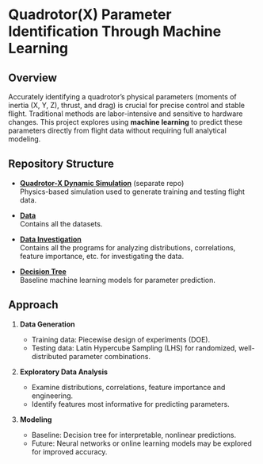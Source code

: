 # Quadrotor(X) Parameter Identification Through Machine Learning

## Overview
Accurately identifying a quadrotor’s physical parameters (moments of inertia (X, Y, Z), thrust, and drag) is crucial for precise control and stable flight. Traditional methods are labor-intensive and sensitive to hardware changes. This project explores using **machine learning** to predict these parameters directly from flight data without requiring full analytical modeling.

## Repository Structure

- **[Quadrotor-X Dynamic Simulation](https://github.com/BrennanLarsen/Quadrotor-X-Dynamic-Simulation)** (separate repo)  
  Physics-based simulation used to generate training and testing flight data.  

- **[Data](https://github.com/BrennanLarsen/Quad-X-Parameter-ID-Through-ML/tree/main/Data)**  
  Contains all the datasets.  

- **[Data Investigation](https://github.com/BrennanLarsen/Quad-X-Parameter-ID-Through-ML/tree/main/Data%20Investigation)**  
  Contains all the programs for analyzing distributions, correlations, feature importance, etc. for investigating the data.

- **[Decision Tree](https://github.com/BrennanLarsen/Quad-X-Parameter-ID-Through-ML/tree/main/Decision%20Tree)**  
  Baseline machine learning models for parameter prediction.  
  

## Approach
1. **Data Generation**  
   - Training data: Piecewise design of experiments (DOE).  
   - Testing data: Latin Hypercube Sampling (LHS) for randomized, well-distributed parameter combinations.

2. **Exploratory Data Analysis**  
   - Examine distributions, correlations, feature importance and engineering.  
   - Identify features most informative for predicting parameters.

3. **Modeling**  
   - Baseline: Decision tree for interpretable, nonlinear predictions.  
   - Future: Neural networks or online learning models may be explored for improved accuracy.
